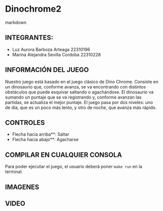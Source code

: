 # Dinochrome2

markdown

## INTEGRANTES:

- Luz Aurora Barboza Arteaga 22310196
- Marina Alejandra Sevilla Cordoba 22310228

## INFORMACIÓN DEL JUEGO

Nuestro juego está basado en el juego clásico de Dino Chrome. Consiste en un dinosaurio que, conforme avanza, se va encontrando con distintos obstáculos que puede esquivar saltando o agachándose. El dinosaurio va sumando un puntaje que se va registrando y, conforme avanzan las partidas, se actualiza el mejor puntaje. El juego pasa por dos niveles: uno de día, que es un poco más lento, y otro de noche, que avanza más rápido.

## CONTROLES

- Flecha hacia arriba**: Saltar
- Flecha hacia abajo**: Agacharse


## COMPILAR EN CUALQUIER CONSOLA

Para poder ejecutar el juego, el usuario deberá poner `make run` en la terminal.

## IMAGENES 


## VIDEO 




